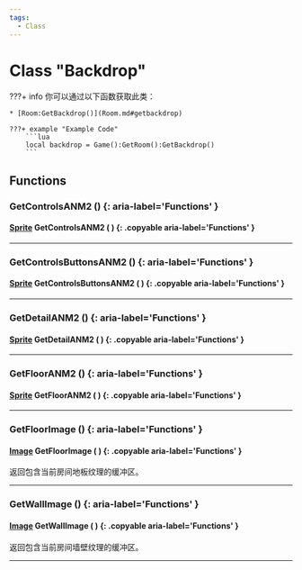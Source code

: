 ```yaml
---
tags:
  - Class
---
```

# Class "Backdrop"

???+ info
你可以通过以下函数获取此类：

    * [Room:GetBackdrop()](Room.md#getbackdrop)

    ???+ example "Example Code"
        ```lua
        local backdrop = Game():GetRoom():GetBackdrop()
        ```
        
## Functions

### GetControlsANM2 () {: aria-label='Functions' }
#### [Sprite](Sprite.md) GetControlsANM2 ( ) {: .copyable aria-label='Functions' }

___
### GetControlsButtonsANM2 () {: aria-label='Functions' }
#### [Sprite](Sprite.md) GetControlsButtonsANM2 ( ) {: .copyable aria-label='Functions' }

___
### GetDetailANM2 () {: aria-label='Functions' }
#### [Sprite](Sprite.md) GetDetailANM2 ( ) {: .copyable aria-label='Functions' }

___
### GetFloorANM2 () {: aria-label='Functions' }
#### [Sprite](Sprite.md) GetFloorANM2 ( ) {: .copyable aria-label='Functions' }

___
### GetFloorImage () {: aria-label='Functions' }
#### [Image](renderer/Image.md) GetFloorImage ( ) {: .copyable aria-label='Functions' }
返回包含当前房间地板纹理的缓冲区。

___
### GetWallImage () {: aria-label='Functions' }
#### [Image](renderer/Image.md) GetWallImage ( ) {: .copyable aria-label='Functions' }
返回包含当前房间墙壁纹理的缓冲区。

___